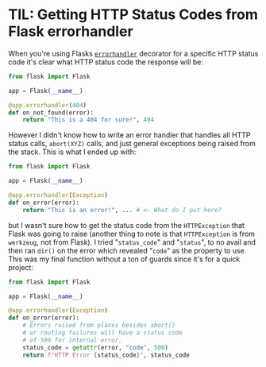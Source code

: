 # TIL: Getting HTTP Status Codes from Flask errorhandler

When you're using Flasks [`errorhandler`](https://flask.palletsprojects.com/en/1.1.x/api/#flask.Flask.errorhandler) decorator for a specific HTTP status code it's clear what HTTP
status code the response will be:

```python
from flask import Flask

app = Flask(__name__)

@app.errorhandler(404)
def on_not_found(error):
    return "This is a 404 for sure!", 404
```

However I didn't know how to write an error handler that handles
all HTTP status calls, `abort(XYZ)` calls, and just general
exceptions being raised from the stack. This is what I ended up with:

```python
from flask import Flask

app = Flask(__name__)

@app.errorhandler(Exception)
def on_error(error):
    return "This is an error!", ... # <- What do I put here?
```

but I wasn't sure how to get the status code from the `HTTPException` that
Flask was going to raise (another thing to note is that `HTTPException` is
from `werkzeug`, not from Flask). I tried "`status_code`" and "`status`", to no avail
and then ran `dir()` on the error which revealed "`code`" as the property to use.
This was my final function without a ton of guards since it's for a quick project:

```python
from flask import Flask

app = Flask(__name__)

@app.errorhandler(Exception)
def on_error(error):
    # Errors raised from places besides abort()
    # or routing failures will have a status code
    # of 500 for internal error.
    status_code = getattr(error, "code", 500)
    return f"HTTP Error {status_code}", status_code
```
